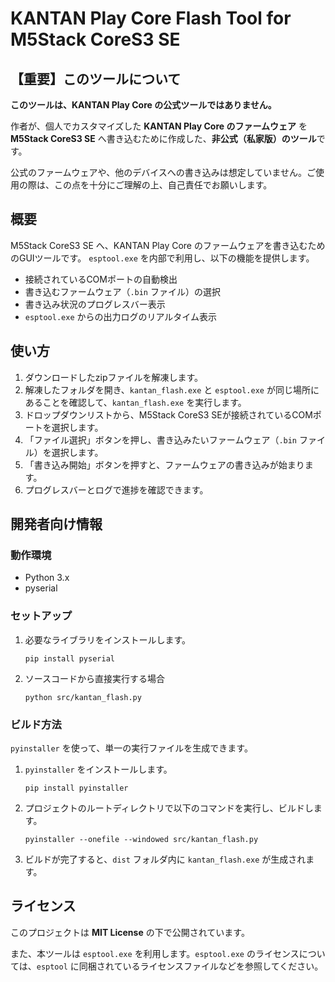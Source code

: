 # KANTAN Play Core Flash Tool for M5Stack CoreS3 SE

## 【重要】このツールについて

**このツールは、KANTAN Play Core の公式ツールではありません。**

作者が、個人でカスタマイズした **KANTAN Play Core のファームウェア** を **M5Stack CoreS3 SE** へ書き込むために作成した、**非公式（私家版）のツール**です。

公式のファームウェアや、他のデバイスへの書き込みは想定していません。ご使用の際は、この点を十分にご理解の上、自己責任でお願いします。

## 概要

M5Stack CoreS3 SE へ、KANTAN Play Core のファームウェアを書き込むためのGUIツールです。
`esptool.exe` を内部で利用し、以下の機能を提供します。

-   接続されているCOMポートの自動検出
-   書き込むファームウェア（`.bin` ファイル）の選択
-   書き込み状況のプログレスバー表示
-   `esptool.exe` からの出力ログのリアルタイム表示

## 使い方

1.  ダウンロードしたzipファイルを解凍します。
2.  解凍したフォルダを開き、`kantan_flash.exe` と `esptool.exe` が同じ場所にあることを確認して、`kantan_flash.exe` を実行します。
3.  ドロップダウンリストから、M5Stack CoreS3 SEが接続されているCOMポートを選択します。
4.  「ファイル選択」ボタンを押し、書き込みたいファームウェア（`.bin` ファイル）を選択します。
5.  「書き込み開始」ボタンを押すと、ファームウェアの書き込みが始まります。
6.  プログレスバーとログで進捗を確認できます。

## 開発者向け情報

### 動作環境

-   Python 3.x
-   pyserial

### セットアップ

1.  必要なライブラリをインストールします。
    ```shell
    pip install pyserial
    ```
2.  ソースコードから直接実行する場合
    ```shell
    python src/kantan_flash.py
    ```

### ビルド方法

`pyinstaller` を使って、単一の実行ファイルを生成できます。

1.  `pyinstaller` をインストールします。
    ```shell
    pip install pyinstaller
    ```
2.  プロジェクトのルートディレクトリで以下のコマンドを実行し、ビルドします。
    ```shell
    pyinstaller --onefile --windowed src/kantan_flash.py
    ```
3.  ビルドが完了すると、`dist` フォルダ内に `kantan_flash.exe` が生成されます。

## ライセンス

このプロジェクトは **MIT License** の下で公開されています。

また、本ツールは `esptool.exe` を利用します。`esptool.exe` のライセンスについては、`esptool` に同梱されているライセンスファイルなどを参照してください。